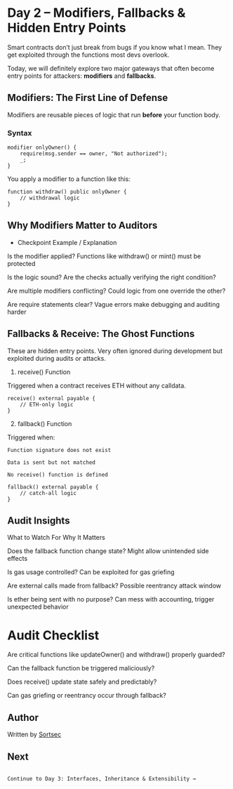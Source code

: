 # Day 2 – Modifiers, Fallbacks & Hidden Entry Points

Smart contracts don’t just break from bugs if you know what I mean. They get exploited through the functions most devs overlook. 

Today, we will definitely explore two major gateways that often become entry points for attackers: **modifiers** and **fallbacks**.



## Modifiers: The First Line of Defense

Modifiers are reusable pieces of logic that run **before** your function body.

### Syntax

```solidity
modifier onlyOwner() {
    require(msg.sender == owner, "Not authorized");
    _;
}

```

You apply a modifier to a function like this:

```solidity
function withdraw() public onlyOwner {
    // withdrawal logic
}

```

## Why Modifiers Matter to Auditors

* Checkpoint	                            Example / Explanation

Is the modifier applied?	                    Functions like withdraw() or mint() must be protected

Is the logic sound?	Are the checks              actually verifying the right condition?

Are multiple modifiers conflicting?	            Could logic from one override the other?

Are require statements clear?	                Vague errors make debugging and auditing harder


## Fallbacks & Receive: The Ghost Functions

These are hidden entry points. Very often ignored during development but exploited during audits or attacks.

  1. receive() Function

Triggered when a contract receives ETH without any calldata.

```Solidity
receive() external payable {
    // ETH-only logic
}

```

  2. fallback() Function

Triggered when:

    Function signature does not exist

    Data is sent but not matched

    No receive() function is defined


```solidity
fallback() external payable {
    // catch-all logic
}

```

## Audit Insights

What to Watch For	                                Why It Matters

Does the fallback function change state?	        Might allow unintended side effects

Is gas usage controlled?	                        Can be exploited for gas griefing

Are external calls made from fallback?	            Possible reentrancy attack window

Is ether being sent with no purpose?	            Can mess with accounting, trigger unexpected behavior


# Audit Checklist

 Are critical functions like updateOwner() and withdraw() properly guarded?

 Can the fallback function be triggered maliciously?

 Does receive() update state safely and predictably?

 Can gas griefing or reentrancy occur through fallback?


 ## Author

 Written by [Sortsec](x.com/sortsec)


## Next 


                                                                      Continue to Day 3: Interfaces, Inheritance & Extensibility →
